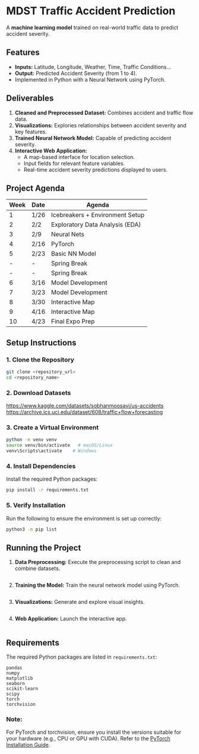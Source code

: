 # MDST Traffic Accident Prediction

A **machine learning model** trained on real-world traffic data to predict accident severity.

## Features
- **Inputs:** Latitude, Longitude, Weather, Time, Traffic Conditions...
- **Output:** Predicted Accident Severity (from 1 to 4).
- Implemented in Python with a Neural Network using PyTorch.

## Deliverables
1. **Cleaned and Preprocessed Dataset:** Combines accident and traffic flow data.
2. **Visualizations:** Explories relationships between accident severity and key features.
3. **Trained Neural Network Model:** Capable of predicting accident severity.
4. **Interactive Web Application:**
   - A map-based interface for location selection.
   - Input fields for relevant feature variables.
   - Real-time accident severity predictions displayed to users.

## Project Agenda
| Week  | Date   | Agenda                          |
|-------|--------|---------------------------------|
| 1     | 1/26   | Icebreakers + Environment Setup |
| 2     | 2/2    | Exploratory Data Analysis (EDA) |
| 3     | 2/9    | Neural Nets                     |
| 4     | 2/16   | PyTorch                         |
| 5     | 2/23   | Basic NN Model                  |
| -     | -      | Spring Break                    |
| -     | -      | Spring Break                    |
| 6     | 3/16   | Model Development               |
| 7     | 3/23   | Model Development               |
| 8     | 3/30   | Interactive Map                 |
| 9     | 4/16   | Interactive Map                 |
| 10    | 4/23   | Final Expo Prep                 |

## Setup Instructions

### 1. Clone the Repository
```bash
git clone <repository_url>
cd <repository_name>
```

### 2. Download Datasets
https://www.kaggle.com/datasets/sobhanmoosavi/us-accidents
https://archive.ics.uci.edu/dataset/608/traffic+flow+forecasting

### 3. Create a Virtual Environment
```bash
python -m venv venv
source venv/bin/activate   # macOS/Linux
venv\Scripts\activate    # Windows
```

### 4. Install Dependencies
Install the required Python packages:
```bash
pip install -r requirements.txt
```

### 5. Verify Installation
Run the following to ensure the environment is set up correctly:
```bash
python3 -m pip list
```

## Running the Project
1. **Data Preprocessing:** Execute the preprocessing script to clean and combine datasets.
```bash
```

2. **Training the Model:** Train the neural network model using PyTorch.
```bash
```

3. **Visualizations:** Generate and explore visual insights.
```bash
```

4. **Web Application:** Launch the interactive app.
```bash
```

## Requirements
The required Python packages are listed in `requirements.txt`:
```
pandas
numpy
matplotlib
seaborn
scikit-learn
scipy
torch
torchvision
```

### Note:
For PyTorch and torchvision, ensure you install the versions suitable for your hardware (e.g., CPU or GPU with CUDA). Refer to the [PyTorch Installation Guide](https://pytorch.org/get-started/locally/).

